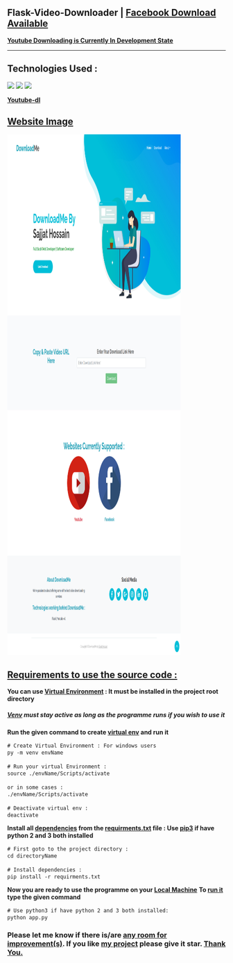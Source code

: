 ## Flask-Video-Downloader | [Facebook Download Available](https://silent-rebel-mass.glitch.me/)

**[Youtube Downloading is Currently In Development State]()**

<hr>

## Technologies Used :

<img src="https://img.shields.io/badge/python-%233776AB.svg?&style=for-the-badge&logo=python&logoColor=white" width="auto">
<img src="https://img.shields.io/badge/flask%20-%23000.svg?&style=for-the-badge&logo=flask&logoColor=white" width="auto">
<img src="https://img.shields.io/badge/bootstrap%20-%23563D7C.svg?&style=for-the-badge&logo=bootstrap&logoColor=white" width="auto">

**[Youtube-dl]()**

## [Website Image]()

<img src="./static/readme/fullPage.png" height="1200vh" width="400vw">


## [Requirements to use the source code :]()

**You can use [Virtual Environment]() : It must be installed in the project root directory**

##### [Venv]() must stay active as long as the programme runs if you wish to use it

**Run the given command to create [virtual env]() and run it**

```
# Create Virtual Environment : For windows users
py -m venv envName

# Run your virtual Environment :
source ./envName/Scripts/activate

or in some cases :
./envName/Scripts/activate

# Deactivate virtual env :
deactivate

```

**Install all [dependencies]() from the [requirments.txt](requirements.txt) file : Use [pip3]() if have python 2 and 3 both installed**

```
# First goto to the project directory :
cd directoryName

# Install dependencies :
pip install -r requirments.txt

```

**Now you are ready to use the programme on your [Local Machine]()**
**To [run it]() type the given command**

```
# Use python3 if have python 2 and 3 both installed:
python app.py

```

### Please let me know if there is/are [any room for improvement(s)](). If you like [my project]() please give it star. [Thank You.]()
